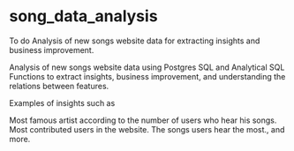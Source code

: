 # song_data_analysis
To do Analysis of new songs website data for extracting insights and business improvement.

Analysis of new songs website data using Postgres SQL and Analytical SQL Functions to extract insights, business improvement, and understanding the relations between features.

Examples of insights such as

Most famous artist according to the number of users who hear his songs.
Most contributed users in the website.
The songs users hear the most., and more.
